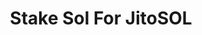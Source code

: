 ---
title: "Stake Sol For JitoSOL"
section_type: "expandable"
order: 1
# domain: jitosol
# navigation_order: [
#     "staking-overview",
#     "staking-with-phantom",
#     "staking-with-backpack",
#     ]
---